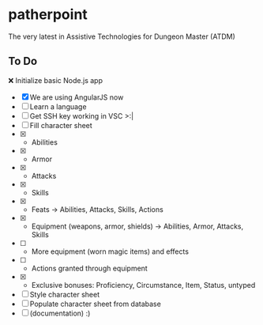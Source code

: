 # patherpoint
The very latest in Assistive Technologies for Dungeon Master (ATDM)

## To Do

:x: Initialize basic Node.js app
- [x] We are using AngularJS now
- [ ] Learn a language
- [ ] Get SSH key working in VSC >:|
- [ ] Fill character sheet
- [x] - Abilities
- [x] - Armor
- [x] - Attacks
- [x] - Skills
- [x] - Feats -> Abilities, Attacks, Skills, Actions
- [x] - Equipment (weapons, armor, shields) -> Abilities, Armor, Attacks, Skills
- [ ] - More equipment (worn magic items) and effects
- [ ] - Actions granted through equipment
- [x] - Exclusive bonuses: Proficiency, Circumstance, Item, Status, untyped
- [ ] Style character sheet
- [ ] Populate character sheet from database
- [ ] (documentation) :)